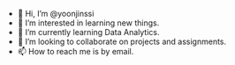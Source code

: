 - 👋 Hi, I’m @yoonjinssi
- 👀 I’m interested in learning new things.
- 🌱 I’m currently learning Data Analytics.
- 💞️ I’m looking to collaborate on projects and assignments.
- 📫 How to reach me is by email. 

<!---
yoonjinssi/yoonjinssi is a ✨ special ✨ repository because its `README.md` (this file) appears on your GitHub profile.
You can click the Preview link to take a look at your changes.
--->
